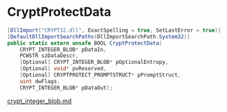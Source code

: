 # CryptProtectData

```csharp
[DllImport("CRYPT32.dll", ExactSpelling = true, SetLastError = true)]
[DefaultDllImportSearchPaths(DllImportSearchPath.System32)]
public static extern unsafe BOOL CryptProtectData(
    CRYPT_INTEGER_BLOB* pDataIn,
    PCWSTR szDataDescr,
    [Optional] CRYPT_INTEGER_BLOB* pOptionalEntropy,
    [Optional] void* pvReserved,
    [Optional] CRYPTPROTECT_PROMPTSTRUCT* pPromptStruct,
    uint dwFlags,
    CRYPT_INTEGER_BLOB* pDataOut);

```

[crypt\_integer\_blob.md](../cryptography/crypt\_integer\_blob.md "mention")
